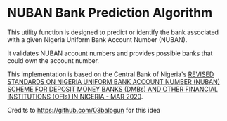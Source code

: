 # NUBAN Bank Prediction Algorithm

This utility function is designed to predict or identify the bank associated with a given Nigeria Uniform Bank Account Number (NUBAN). 

It validates NUBAN account numbers and provides possible banks that could own the account number.

This implementation is based on the Central Bank of Nigeria's [REVISED STANDARDS ON NIGERIA UNIFORM BANK ACCOUNT NUMBER (NUBAN) SCHEME FOR DEPOSIT MONEY BANKS (DMBs) AND OTHER FINANCIAL INSTITUTIONS (OFIs) IN NIGERIA - MAR 2020](https://www.cbn.gov.ng/out/2020/psmd/revised%20standards%20on%20nigeria%20uniform%20bank%20account%20number%20(nuban)%20for%20banks%20and%20other%20financial%20institutions%20.pdf).

Credits to https://github.com/03balogun for this idea